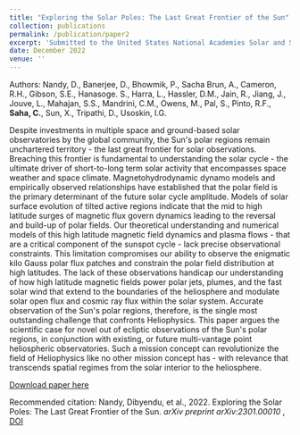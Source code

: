 ```yaml
---
title: "Exploring the Solar Poles: The Last Great Frontier of the Sun"
collection: publications
permalink: /publication/paper2
excerpt: 'Submitted to the United States National Academies Solar and Space Physics (Heliophysics) Decadal Survey 2022'
date: December 2022
venue: ''
---
```

Authors: Nandy, D., Banerjee, D., Bhowmik, P., Sacha Brun, A., Cameron, R.H., Gibson, S.E., Hanasoge. S., Harra, L., Hassler, D.M., Jain, R., Jiang, J., Jouve, L., Mahajan, S.S., Mandrini, C.M., Owens, M., Pal, S., Pinto, R.F., <b>Saha, C.</b>, Sun, X., Tripathi, D., Usoskin, I.G. 

Despite investments in multiple space and ground-based solar observatories by the global community, the Sun's polar regions remain unchartered territory - the last great frontier for solar observations. Breaching this frontier is fundamental to understanding the solar cycle - the ultimate driver of short-to-long term solar activity that encompasses space weather and space climate. Magnetohydrodynamic dynamo models and empirically observed relationships have established that the polar field is the primary determinant of the future solar cycle amplitude. Models of solar surface evolution of tilted active regions indicate that the mid to high latitude surges of magnetic flux govern dynamics leading to the reversal and build-up of polar fields. Our theoretical understanding and numerical models of this high latitude magnetic field dynamics and plasma flows - that are a critical component of the sunspot cycle - lack precise observational constraints. This limitation compromises our ability to observe the enigmatic kilo Gauss polar flux patches and constrain the polar field distribution at high latitudes. The lack of these observations handicap our understanding of how high latitude magnetic fields power polar jets, plumes, and the fast solar wind that extend to the boundaries of the heliosphere and modulate solar open flux and cosmic ray flux within the solar system. Accurate observation of the Sun's polar regions, therefore, is the single most outstanding challenge that confronts Heliophysics. This paper argues the scientific case for novel out of ecliptic observations of the Sun's polar regions, in conjunction with existing, or future multi-vantage point heliospheric observatories. Such a mission concept can revolutionize the field of Heliophysics like no other mission concept has - with relevance that transcends spatial regimes from the solar interior to the heliosphere.

[Download paper here](https://doi.org/10.48550/arXiv.2301.00010)

Recommended citation: Nandy, Dibyendu, et al., 2022. Exploring the Solar Poles: The Last Great Frontier of the Sun. <i>arXiv preprint arXiv:2301.00010</i> , [DOI](https://doi.org/10.48550/arXiv.2301.00010)

